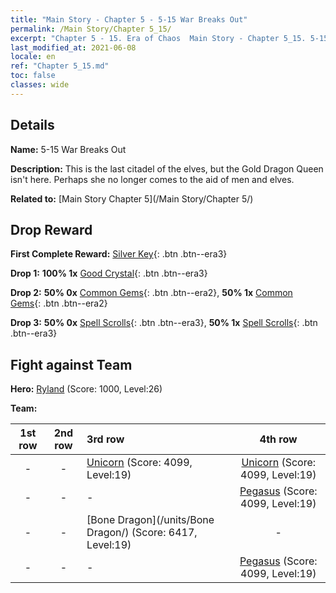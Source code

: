```yaml
---
title: "Main Story - Chapter 5 - 5-15 War Breaks Out"
permalink: /Main Story/Chapter 5_15/
excerpt: "Chapter 5 - 15. Era of Chaos  Main Story - Chapter 5_15. 5-15 War Breaks Out"
last_modified_at: 2021-06-08
locale: en
ref: "Chapter 5_15.md"
toc: false
classes: wide
---
```


## Details

 **Name:** 5-15 War Breaks Out

 **Description:** This is the last citadel of the elves, but the Gold Dragon Queen isn't here. Perhaps she no longer comes to the aid of men and elves.

 **Related to:** [Main Story Chapter 5](/Main Story/Chapter 5/)

## Drop Reward

 **First Complete Reward:** [Silver Key](/Items/con_693/){: .btn .btn--era3}

 **Drop 1:** **100% 1x** [Good Crystal](/Items/mat_17/){: .btn .btn--era3}

 **Drop 2:** **50% 0x** [Common Gems](/Items/mat_10/){: .btn .btn--era2}, **50% 1x** [Common Gems](/Items/mat_10/){: .btn .btn--era2}

 **Drop 3:** **50% 0x** [Spell Scrolls](/Items/con_694/){: .btn .btn--era3}, **50% 1x** [Spell Scrolls](/Items/con_694/){: .btn .btn--era3}


## Fight against Team
 **Hero:** [Ryland](/heroes/Ryland/) (Score: 1000, Level:26)

 **Team:**


  | 1st row | 2nd row | 3rd row | 4th row |
  |:----:|:----:|:----|:----:|
  | - | - | [Unicorn](/units/Unicorn/) (Score: 4099, Level:19)  | [Unicorn](/units/Unicorn/) (Score: 4099, Level:19)  |
  | - | - | - | [Pegasus](/units/Pegasus/) (Score: 4099, Level:19)  |
  | - | - | [Bone Dragon](/units/Bone Dragon/) (Score: 6417, Level:19)  | - |
  | - | - | - | [Pegasus](/units/Pegasus/) (Score: 4099, Level:19)  |


